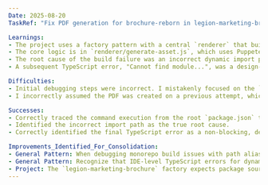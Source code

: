 ```yaml
---
Date: 2025-08-20
TaskRef: "Fix PDF generation for brochure-reborn in legion-marketing-brochure"

Learnings:
- The project uses a factory pattern with a central `renderer` that builds packages from the `/packages` directory.
- The core logic is in `renderer/generate-asset.js`, which uses Puppeteer to create assets from a Vite dev server.
- The root cause of the build failure was an incorrect dynamic import path in `renderer/src/main.tsx`. The path was missing the `/src` segment. The import needed to be `import(\`@current-package/src/App.tsx\`)`, not `import(\`@current-package/App.tsx\`)`.
- A subsequent TypeScript error, "Cannot find module...", was a design-time issue in the IDE because the TS server couldn't resolve the dynamic alias statically. The Vite build process, however, could resolve it correctly, allowing the build to succeed.

Difficulties:
- Initial debugging steps were incorrect. I mistakenly focused on the `TARGET_PACKAGE` environment variable instead of tracing the file resolution path.
- I incorrectly assumed the PDF was created on a previous attempt, which caused confusion. It's critical to verify file creation with `list_files` after a generation command.

Successes:
- Correctly traced the command execution from the root `package.json` to `renderer/package.json` and finally to the `generate-asset.js` script.
- Identified the incorrect import path as the true root cause.
- Correctly identified the final TypeScript error as a non-blocking, design-time issue.

Improvements_Identified_For_Consolidation:
- General Pattern: When debugging monorepo build issues with path aliases, verify that both the build-time alias (e.g., in `vite.config.js`) and the actual import statement point to the correct file path, including subdirectories like `src`.
- General Pattern: Recognize that IDE-level TypeScript errors for dynamic aliases may not block the actual build process.
- Project: The `legion-marketing-brochure` factory expects package source code to be in a `src` directory within the package folder.
---
```


